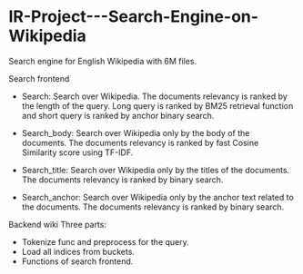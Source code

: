 # IR-Project---Search-Engine-on-Wikipedia
Search engine for English Wikipedia with 6M files.

Search frontend
* Search: Search over Wikipedia. The documents relevancy is ranked by the length of the query.
Long query is ranked by BM25 retrieval function and short query is ranked by anchor binary search.

* Search_body: Search over Wikipedia only by the body of the documents.
The documents relevancy is ranked by fast Cosine Similarity score using TF-IDF.

* Search_title: Search over Wikipedia only by the titles of the documents.
The documents relevancy is ranked by binary search.

* Search_anchor: Search over Wikipedia only by the anchor text related to the documents.
The documents relevancy is ranked by binary search.

Backend wiki
Three parts:
* Tokenize func and preprocess for the query.
* Load all indices from buckets.
* Functions of search frontend.






